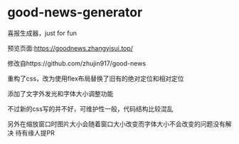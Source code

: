 # good-news-generator
喜报生成器，just for fun

预览页面:https://goodnews.zhangyisui.top/

修改自https://github.com/zhujin917/good-news

重构了css，改为使用flex布局替换了旧有的绝对定位和相对定位

添加了文字外发光和字体大小调整功能

不过新的css写的并不好，可维护性一般，代码结构比较混乱

另外在缩放窗口时图片大小会随着窗口大小改变而字体大小不会改变的问题没有解决 待有缘人提PR